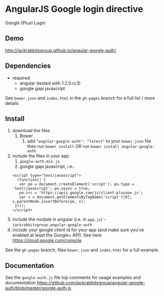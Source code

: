 # AngularJS Google login directive

Google (Plus) Login

## Demo
http://jackrabbitsgroup.github.io/angular-google-auth/

## Dependencies
- required:
	- angular (tested with 1.2.0.rc3)
	- google gapi javascript

See `bower.json` and `index.html` in the `gh-pages` branch for a full list / more details

## Install
1. download the files
	1. Bower
		1. add `"angular-google-auth": "latest"` to your `bower.json` file then run `bower install` OR run `bower install angular-google-auth`
2. include the files in your app
	1. `google-auth.min.js`
	2. google gapi javascript, i.e.:
	```
	<script type="text/javascript">
      (function() {
       var po = document.createElement('script'); po.type = 'text/javascript'; po.async = true;
       po.src = 'https://apis.google.com/js/client:plusone.js';
       var s = document.getElementsByTagName('script')[0]; s.parentNode.insertBefore(po, s);
     })();
    </script>
	```
3. include the module in angular (i.e. in `app.js`) - `jackrabbitsgroup.angular-google-auth`
4. include your google client id for your app (and make sure you've enabled at least the Google+ API). See here https://cloud.google.com/console

See the `gh-pages` branch, files `bower.json` and `index.html` for a full example.


## Documentation
See the `google-auth.js` file top comments for usage examples and documentation
https://github.com/jackrabbitsgroup/angular-google-auth/blob/master/google-auth.js
